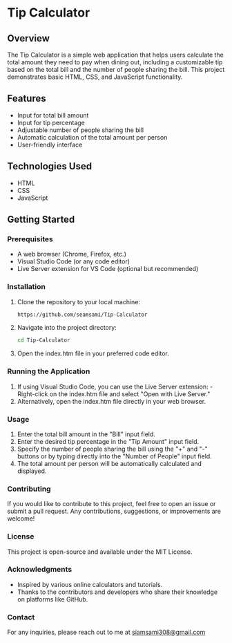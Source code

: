 # Tip Calculator

## Overview
The Tip Calculator is a simple web application that helps users calculate the total amount they need to pay when dining out, including a customizable tip based on the total bill and the number of people sharing the bill. This project demonstrates basic HTML, CSS, and JavaScript functionality.

## Features
- Input for total bill amount
- Input for tip percentage
- Adjustable number of people sharing the bill
- Automatic calculation of the total amount per person
- User-friendly interface

## Technologies Used
- HTML
- CSS
- JavaScript

## Getting Started

### Prerequisites
- A web browser (Chrome, Firefox, etc.)
- Visual Studio Code (or any code editor)
- Live Server extension for VS Code (optional but recommended)

### Installation
1. Clone the repository to your local machine:
   ```bash
   https://github.com/seamsami/Tip-Calculator
2. Navigate into the project directory:
   ```bash
   cd Tip-Calculator
    ```
 3. Open the index.htm file in your preferred code editor.
### Running the Application
 1. If using Visual Studio Code, you can use the Live Server extension:
     -Right-click on the index.htm file and select "Open with Live Server."
 2. Alternatively, open the index.htm file directly in your web browser.
### Usage
 1. Enter the total bill amount in the "Bill" input field.
 2. Enter the desired tip percentage in the "Tip Amount" input field.
 3. Specify the number of people sharing the bill using the "+" and "-" buttons or by typing directly into the "Number of People" input field.
 4. The total amount per person will be automatically calculated and displayed.
### Contributing
If you would like to contribute to this project, feel free to open an issue or submit a pull request. Any contributions, suggestions, or improvements are welcome!

### License
This project is open-source and available under the MIT License.

### Acknowledgments
- Inspired by various online calculators and tutorials.
- Thanks to the contributors and developers who share their knowledge on platforms like GitHub.
### Contact
For any inquiries, please reach out to me at siamsami308@gmail.com

